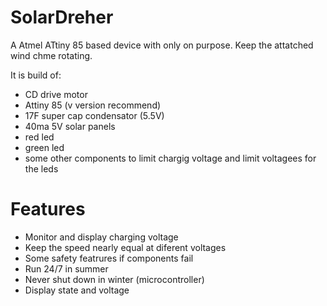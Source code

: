 # SolarDreher
A Atmel ATtiny 85 based device with only on purpose. Keep the attatched wind chme rotating.

It is build of:
* CD drive motor
* Attiny 85 (v version recommend) 
* 17F super cap condensator (5.5V)
* 40ma 5V solar panels
* red led
* green led
* some other components to limit chargig voltage and limit voltagees for the leds

# Features
* Monitor and display charging voltage
* Keep the speed nearly equal at diferent voltages
* Some safety featrures if components fail
* Run 24/7 in summer
* Never shut down in winter (microcontroller)
* Display state and voltage
